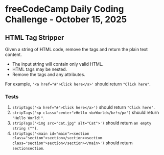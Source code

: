 # freeCodeCamp Daily Coding Challenge - October 15, 2025

## HTML Tag Stripper

Given a string of HTML code, remove the tags and return the plain text content.

* The input string will contain only valid HTML.
* HTML tags may be nested.
* Remove the tags and any attributes.

For example, `'<a href="#">Click here</a>'` should return `"Click here"`.

### Tests

1. `stripTags('<a href="#">Click here</a>')` should return `"Click here"`.
2. `stripTags('<p class="center">Hello <b>World</b>!</p>')` should return `"Hello World!"`.
3. `stripTags('<img src="cat.jpg" alt="Cat">')` should return `an empty string ("")`.
4. `stripTags('<main id="main"><section class="section">section</section><section class="section">section</section></main>')` should return `sectionsection`.